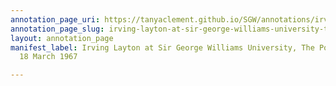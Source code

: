 ```yaml
---
annotation_page_uri: https://tanyaclement.github.io/SGW/annotations/irving-layton-at-sir-george-williams-university-the-poetry-series-18-march-1967-canvas-1-unknown.json
annotation_page_slug: irving-layton-at-sir-george-williams-university-the-poetry-series-18-march-1967-canvas-1-unknown
layout: annotation_page
manifest_label: Irving Layton at Sir George Williams University, The Poetry Series,
  18 March 1967

---
```

